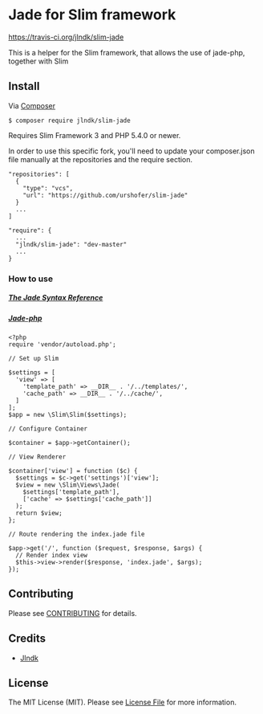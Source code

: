 Jade for Slim framework
=======================

<https://travis-ci.org/jlndk/slim-jade>

This is a helper for the Slim framework, that allows the use of jade-php,
together with Slim

Install
-------

Via [Composer](<https://getcomposer.org/>)

~~~~~~~~~~~~~~~~~~~~~~~~~~~~~~~~~~~~~~~~~~~~~~~~~~~~~~~~~~~~~~~~~~~~~~~~~~~~~~~~
$ composer require jlndk/slim-jade
~~~~~~~~~~~~~~~~~~~~~~~~~~~~~~~~~~~~~~~~~~~~~~~~~~~~~~~~~~~~~~~~~~~~~~~~~~~~~~~~

Requires Slim Framework 3 and PHP 5.4.0 or newer.

In order to use this specific fork, you'll need to update your composer.json
file manually at the repositories and the require section.

~~~~~~~~~~~~~~~~~~~~~~~~~~~~~~~~~~~~~~~~~~~~~~~~~~~~~~~~~~~~~~~~~~~~~~~~~~~~~~~~
"repositories": [
  {
    "type": "vcs",
    "url": "https://github.com/urshofer/slim-jade"
  }
  ...
]

"require": {
  ...
  "jlndk/slim-jade": "dev-master"
  ...
}
~~~~~~~~~~~~~~~~~~~~~~~~~~~~~~~~~~~~~~~~~~~~~~~~~~~~~~~~~~~~~~~~~~~~~~~~~~~~~~~~

### How to use

##### [The Jade Syntax Reference](<https://github.com/visionmedia/jade#readme>)

##### [Jade-php](<https://github.com/kylekatarnls/jade-php#whats-new->)

~~~~~~~~~~~~~~~~~~~~~~~~~~~~~~~~~~~~~~~~~~~~~~~~~~~~~~~~~~~~~~~~~~~~~~~~~~~~~~~~
<?php
require 'vendor/autoload.php';

// Set up Slim

$settings = [
  'view' => [
    'template_path' => __DIR__ . '/../templates/',
    'cache_path' => __DIR__ . '/../cache/',
  ]
];
$app = new \Slim\Slim($settings);

// Configure Container

$container = $app->getContainer();

// View Renderer

$container['view'] = function ($c) {
  $settings = $c->get('settings')['view'];
  $view = new \Slim\Views\Jade(
    $settings['template_path'], 
    ['cache' => $settings['cache_path']]
  );
  return $view;
};

// Route rendering the index.jade file

$app->get('/', function ($request, $response, $args) {
  // Render index view
  $this->view->render($response, 'index.jade', $args);
});
~~~~~~~~~~~~~~~~~~~~~~~~~~~~~~~~~~~~~~~~~~~~~~~~~~~~~~~~~~~~~~~~~~~~~~~~~~~~~~~~

Contributing
------------

Please see [CONTRIBUTING](<CONTRIBUTING.md>) for details.

Credits
-------

-   [Jlndk](<https://github.com/jlndk>)

License
-------

The MIT License (MIT). Please see [License File](<LICENSE.md>) for more
information.
